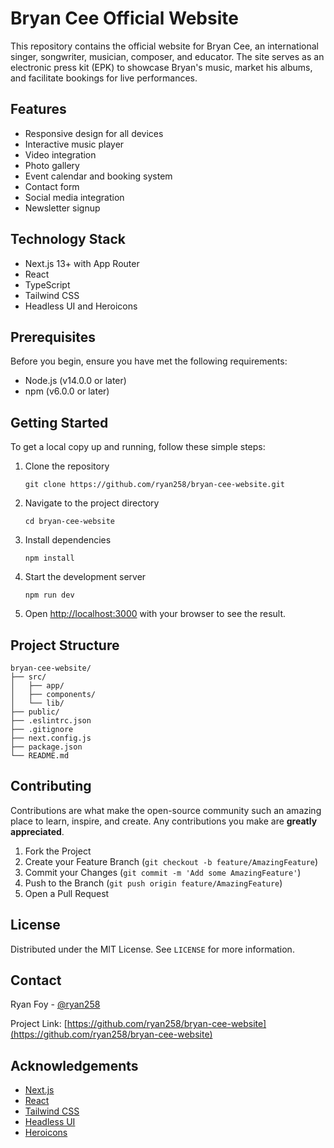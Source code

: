# Bryan Cee Official Website

This repository contains the official website for Bryan Cee, an international singer, songwriter, musician, composer, and educator. The site serves as an electronic press kit (EPK) to showcase Bryan's music, market his albums, and facilitate bookings for live performances.

## Features

- Responsive design for all devices
- Interactive music player
- Video integration
- Photo gallery
- Event calendar and booking system
- Contact form
- Social media integration
- Newsletter signup

## Technology Stack

- Next.js 13+ with App Router
- React
- TypeScript
- Tailwind CSS
- Headless UI and Heroicons

## Prerequisites

Before you begin, ensure you have met the following requirements:

- Node.js (v14.0.0 or later)
- npm (v6.0.0 or later)

## Getting Started

To get a local copy up and running, follow these simple steps:

1. Clone the repository
   ```
   git clone https://github.com/ryan258/bryan-cee-website.git
   ```

2. Navigate to the project directory
   ```
   cd bryan-cee-website
   ```

3. Install dependencies
   ```
   npm install
   ```

4. Start the development server
   ```
   npm run dev
   ```

5. Open [http://localhost:3000](http://localhost:3000) with your browser to see the result.

## Project Structure

```
bryan-cee-website/
├── src/
│   ├── app/
│   ├── components/
│   └── lib/
├── public/
├── .eslintrc.json
├── .gitignore
├── next.config.js
├── package.json
└── README.md
```

## Contributing

Contributions are what make the open-source community such an amazing place to learn, inspire, and create. Any contributions you make are **greatly appreciated**.

1. Fork the Project
2. Create your Feature Branch (`git checkout -b feature/AmazingFeature`)
3. Commit your Changes (`git commit -m 'Add some AmazingFeature'`)
4. Push to the Branch (`git push origin feature/AmazingFeature`)
5. Open a Pull Request

## License

Distributed under the MIT License. See `LICENSE` for more information.

## Contact

Ryan Foy - [@ryan258](https://github.com/ryan258)

Project Link: [https://github.com/ryan258/bryan-cee-website](https://github.com/ryan258/bryan-cee-website)

## Acknowledgements

- [Next.js](https://nextjs.org/)
- [React](https://reactjs.org/)
- [Tailwind CSS](https://tailwindcss.com/)
- [Headless UI](https://headlessui.dev/)
- [Heroicons](https://heroicons.com/)